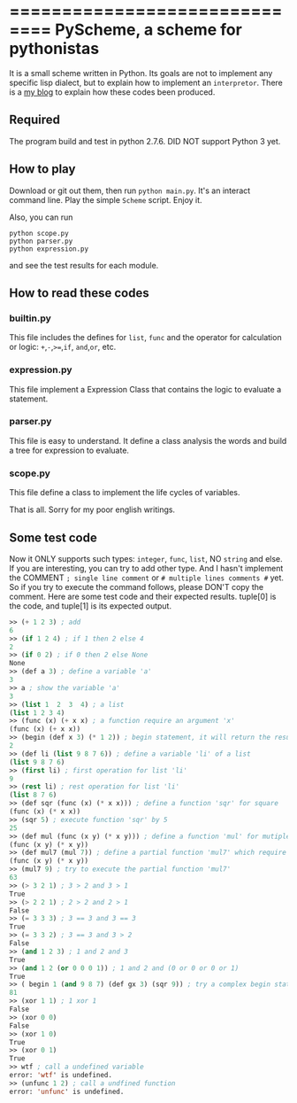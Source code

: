 ==============================
PyScheme, a scheme for pythonistas
==============================

It is a small scheme written in Python. Its goals are not to implement any specific lisp dialect, but to explain how to implement an ``interpretor``. 
There is a [my blog](http://aminby.net/2014/03/easy-way-build-code-interpreter/) to explain how these codes been produced.


Required
-----
The program build and test in python 2.7.6. DID NOT support Python 3 yet.

How to play
-----
Download or git out them, then run ```python main.py```. It's an interact command line. Play the simple ``Scheme`` script. Enjoy it.

Also, you can run
```shell
python scope.py
python parser.py
python expression.py
```
and see the test results for each module.

How to read these codes
-----
### builtin.py
This file includes the defines for ``list``, ``func`` and the operator for calculation or logic: ``+``,``-``,``>=``,``if``, ``and``,``or``, etc.

### expression.py
This file implement a Expression Class that contains the logic to evaluate a statement.

### parser.py
This file is easy to understand. It define a class analysis the words and build a tree for expression to evaluate.

### scope.py
This file define a class to implement the life cycles of variables.

That is all. Sorry for my poor english writings.

Some test code
-----
Now it ONLY supports such types: ``integer``, ``func``, ``list``, NO ``string`` and else. If you are interesting, you can try to add other type.
And I hasn't implement the COMMENT `; single line comment` or `# multiple lines comments #` yet. So if you try to execute the command follows, please DON'T copy the comment. 
Here are some test code and their expected results.
tuple[0] is the code, and tuple[1] is its expected output.

```lisp
>> (+ 1 2 3) ; add
6
>> (if 1 2 4) ; if 1 then 2 else 4
2
>> (if 0 2) ; if 0 then 2 else None
None
>> (def a 3) ; define a variable 'a'
3
>> a ; show the variable 'a'
3
>> (list 1  2  3  4) ; a list
(list 1 2 3 4)
>> (func (x) (+ x x) ; a function require an argument 'x'
(func (x) (+ x x))
>> (begin (def x 3) (* 1 2)) ; begin statement, it will return the result of the last statement
2
>> (def li (list 9 8 7 6)) ; define a variable 'li' of a list
(list 9 8 7 6)
>> (first li) ; first operation for list 'li'
9
>> (rest li) ; rest operation for list 'li'
(list 8 7 6)
>> (def sqr (func (x) (* x x))) ; define a function 'sqr' for square
(func (x) (* x x))
>> (sqr 5) ; execute function 'sqr' by 5
25
>> (def mul (func (x y) (* x y))) ; define a function 'mul' for mutiple
(func (x y) (* x y))
>> (def mul7 (mul 7)) ; define a partial function 'mul7' which require an argument and return a result equals the argument multiple by 7 
(func (x y) (* x y))
>> (mul7 9) ; try to execute the partial function 'mul7'
63
>> (> 3 2 1) ; 3 > 2 and 3 > 1
True
>> (> 2 2 1) ; 2 > 2 and 2 > 1
False
>> (= 3 3 3) ; 3 == 3 and 3 == 3
True
>> (= 3 3 2) ; 3 == 3 and 3 > 2
False
>> (and 1 2 3) ; 1 and 2 and 3
True
>> (and 1 2 (or 0 0 0 1)) ; 1 and 2 and (0 or 0 or 0 or 1)
True
>> ( begin 1 (and 9 8 7) (def gx 3) (sqr 9)) ; try a complex begin statement
81
>> (xor 1 1) ; 1 xor 1
False
>> (xor 0 0)
False
>> (xor 1 0)
True
>> (xor 0 1)
True
>> wtf ; call a undefined variable
error: 'wtf' is undefined.
>> (unfunc 1 2) ; call a undfined function
error: 'unfunc' is undefined.
```
